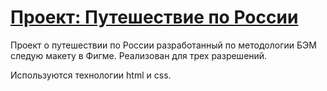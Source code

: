 # [Проект: Путешествие по России](https://nik-f-dev.github.io/russian-travel-bootcamp/ "Ссылка на сайт проекта")

Проект о путешествии по России разработанный по методологии БЭМ следую макету в Фигме. Реализован для трех разрешений.

Используются технологии html и css.
